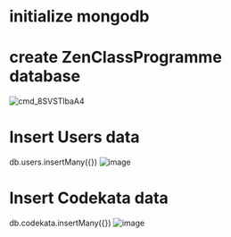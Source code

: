 # initialize mongodb
# create ZenClassProgramme database
![cmd_8SVSTlbaA4](https://user-images.githubusercontent.com/91074732/147325322-f7333702-6edf-4b70-be45-44a96c8c72ed.png)

# Insert Users data
db.users.insertMany({})
![image](https://user-images.githubusercontent.com/91074732/147325717-ef6b29a8-c347-4e8e-8dc4-b65ea39a3f38.png)

# Insert Codekata data
db.codekata.insertMany({})
![image](https://user-images.githubusercontent.com/91074732/147332270-f070d390-0e9c-4b08-b5eb-4e18ce70cfdb.png)

